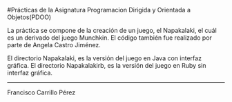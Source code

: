 #Prácticas de la Asignatura Programacion Dirigida y Orientada a Objetos(PDOO)

La práctica se compone de la creación de un juego, el Napakalaki, el cuál es un derivado del juego Munchkin.
El código también fue realizado por parte de Angela Castro Jiménez.

El directorio Napakalaki, es la versión del juego en Java con interfaz gráfica.
El directorio Napakalakirb, es la versión del juego en Ruby sin interfaz gráfica.

-------------------------------------------------------------------------------------------------------------------
Francisco Carrillo Pérez
